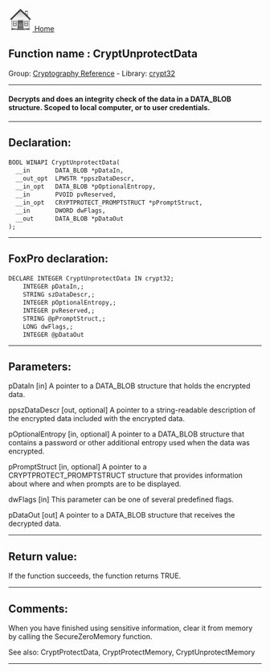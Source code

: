 [<img src="../../images/home.png"> Home ](https://github.com/VFPX/Win32API)  

## Function name : CryptUnprotectData
Group: [Cryptography Reference](../../functions_group.md#Cryptography_Reference)  -  Library: [crypt32](../../Libraries.md#crypt32)  
***  


#### Decrypts and does an integrity check of the data in a DATA_BLOB structure. Scoped to local computer, or to user credentials.
***  


## Declaration:
```foxpro  
BOOL WINAPI CryptUnprotectData(
  __in       DATA_BLOB *pDataIn,
  __out_opt  LPWSTR *ppszDataDescr,
  __in_opt   DATA_BLOB *pOptionalEntropy,
  __in       PVOID pvReserved,
  __in_opt   CRYPTPROTECT_PROMPTSTRUCT *pPromptStruct,
  __in       DWORD dwFlags,
  __out      DATA_BLOB *pDataOut
);  
```  
***  


## FoxPro declaration:
```foxpro  
DECLARE INTEGER CryptUnprotectData IN crypt32;
	INTEGER pDataIn,;
	STRING szDataDescr,;
	INTEGER pOptionalEntropy,;
	INTEGER pvReserved,;
	STRING @pPromptStruct,;
	LONG dwFlags,;
	INTEGER @pDataOut  
```  
***  


## Parameters:
pDataIn [in]
A pointer to a DATA_BLOB structure that holds the encrypted data.

ppszDataDescr [out, optional]
A pointer to a string-readable description of the encrypted data included with the encrypted data.

pOptionalEntropy [in, optional]
A pointer to a DATA_BLOB structure that contains a password or other additional entropy used when the data was encrypted.

pPromptStruct [in, optional]
A pointer to a CRYPTPROTECT_PROMPTSTRUCT structure that provides information about where and when prompts are to be displayed.

dwFlags [in]
This parameter can be one of several predefined flags.

pDataOut [out]
A pointer to a DATA_BLOB structure that receives the decrypted data.  
***  


## Return value:
If the function succeeds, the function returns TRUE.  
***  


## Comments:
When you have finished using sensitive information, clear it from memory by calling the SecureZeroMemory function.  
  
See also: CryptProtectData, CryptProtectMemory, CryptUnprotectMemory    
  
***  

